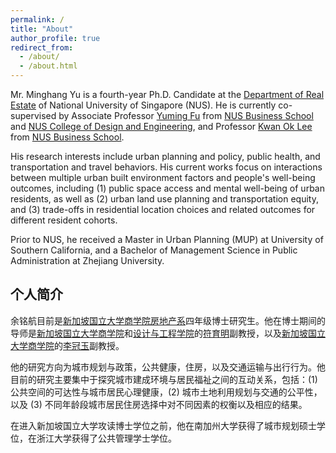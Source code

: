 ```yaml
---
permalink: /
title: "About"
author_profile: true
redirect_from: 
  - /about/
  - /about.html
---
```


Mr. Minghang Yu is a fourth-year Ph.D. Candidate at the [Department of Real Estate](https://bschool.nus.edu.sg/real-estate/) of National University of Singapore (NUS). He is currently co-supervised by Associate Professor [Yuming Fu](https://discovery.nus.edu.sg/905-yuming-fu) from [NUS Business School](https://bschool.nus.edu.sg/) and [NUS College of Design and Engineering](https://cde.nus.edu.sg/), and Professor [Kwan Ok Lee](https://discovery.nus.edu.sg/3104-kwan-ok-lee) from [NUS Business School](https://bschool.nus.edu.sg/).

His research interests include urban planning and policy, public health, and transportation and travel behaviors. His current works focus on interactions between multiple urban built environment factors and people's well-being outcomes, including (1) public space access and mental well-being of urban residents, as well as (2) urban land use planning and transportation equity, and (3) trade-offs in residential location choices and related outcomes for different resident cohorts.

Prior to NUS, he received a Master in Urban Planning (MUP) at University of Southern California, and a Bachelor of Management Science in Public Administration at Zhejiang University.

个人简介
------
余铭航目前是[新加坡国立大学商学院房地产系](https://bschool.nus.edu.sg/real-estate/)四年级博士研究生。他在博士期间的导师是[新加坡国立大学商学院](https://bschool.nus.edu.sg/)和[设计与工程学院](https://cde.nus.edu.sg/)的[符育明](https://discovery.nus.edu.sg/905-yuming-fu)副教授，以及[新加坡国立大学商学院](https://bschool.nus.edu.sg/)的[李冠玉](https://discovery.nus.edu.sg/3104-kwan-ok-lee)副教授。

他的研究方向为城市规划与政策，公共健康，住房，以及交通运输与出行行为。他目前的研究主要集中于探究城市建成环境与居民福祉之间的互动关系，包括：(1) 公共空间的可达性与城市居民心理健康，(2) 城市土地利用规划与交通的公平性，以及 (3) 不同年龄段城市居民住房选择中对不同因素的权衡以及相应的结果。

在进入新加坡国立大学攻读博士学位之前，他在南加州大学获得了城市规划硕士学位，在浙江大学获得了公共管理学士学位。
